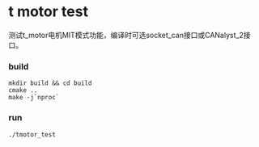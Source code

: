 # t motor test
测试t_motor电机MIT模式功能，编译时可选socket_can接口或CANalyst_2接口。
### build
```
mkdir build && cd build
cmake ..
make -j`nproc`
```
### run
```
./tmotor_test
```